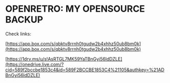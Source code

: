 OPENRETRO: MY OPENSOURCE BACKUP
===============================

Check links:

[https://app.box.com/s/qbktv8rrnh0tgudw2b4xhhz50ub8bm0k](https://app.box.com/s/qbktv8rrnh0tgudw2b4xhhz50ub8bm0k)
 
[https://1drv.ms/u/s!AsRTGL7MK59YaTBnGyi56ldDZLE](https://onedrive.live.com/?cid=589f2bccbe1853c4&id=589F2BCCBE1853C4%21105&authkey=%21ADBnGyi56ldDZLE) 
